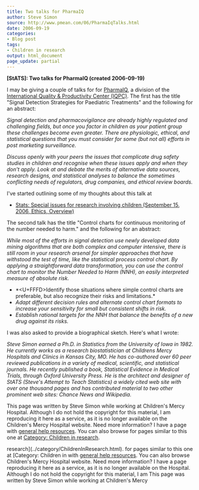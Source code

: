 ```yaml
---
title: Two talks for PharmaIQ
author: Steve Simon
source: http://www.pmean.com/06/PharmaIqTalks.html
date: 2006-09-19
categories:
- Blog post
tags:
- Children in research
output: html_document
page_update: partial
---
```

**[StATS]: Two talks for PharmaIQ (created
2006-09-19)**

I may be giving a couple of talks for for
[PharmaIQ](http://www.iqpc.com/cgi-bin/templates/fivecell.html?topic=237&newTop=263),
a division of the [International Quality & Productivity Center
(IQPC)](http://www.iqpc.com). The first has the title "Signal Detection
Strategies for Paediatric Treatments" and the following for an
abstract:

*Signal detection and pharmacovigilance are already highly regulated and
challenging fields, but once you factor in children as your patient
group these challenges become even greater. There are physiologic,
ethical, and statistical questions that you must consider for some (but
not all) efforts in post marketing surveillance.*

*Discuss openly with your peers the issues that complicate drug safety
studies in children and recognise when these issues apply and when they
don't apply. Look at and debate the merits of alternative data sources,
research designs, and statistical analyses to balance the sometimes
conflicting needs of regulators, drug companies, and ethical review
boards.*

I've started outlining some of my thoughts about this talk at

-   [Stats: Special issues for research involving children (September
    15, 2006, Ethics, Overview)](ResearchInvolvingChildren.asp)

The second talk has the title "Control charts for continuous monitoring
of the number needed to harm." and the following for an abstract:

*While most of the efforts in signal detection use newly developed data
mining algorithms that are both complex and computer intensive, there is
still room in your research arsenal for simpler approaches that have
withstood the test of time, like the statistical process control chart.
By applying a straightforward data transformation, you can use the
control chart to monitor the Number Needed to Harm (NNH), an easily
interpreted measure of absolute risk.*

-   \*<U+FFFD>Identify those situations where simple control charts are
    preferable, but also recognize their risks and limitations.*
-   *Adapt different decision rules and alternate control chart formats
    to increase your sensitivity for small but consistent shifts in
    risk.*
-   *Establish rational targets for the NNH that balance the benefits of
    a new drug against its risks.*

I was also asked to provide a biographical sketch. Here's what I wrote:

*Steve Simon earned a Ph.D. in Statistics from the University of Iowa in
1982. He currently works as a research biostatistician at Childrens
Mercy Hospitals and Clinics in Kansas City, MO. He has co-authored over
60 peer reviewed publications in a variety of medical, scientific, and
statistical journals. He recently published a book, Statistical Evidence
in Medical Trials, through Oxford University Press. He is the architect
and designer of StATS (Steve's Attempt to Teach Statistics) a widely
cited web site with over one thousand pages and has contributed material
to two other prominent web sites: Chance News and Wikipedia.*

This page was written by Steve Simon while working at Children's Mercy
Hospital. Although I do not hold the copyright for this material, I am
reproducing it here as a service, as it is no longer available on the
Children's Mercy Hospital website. Need more information? I have a page
with [general help resources](../GeneralHelp.html). You can also browse
for pages similar to this one at [Category: Children in
research](../category/ChildrenInResearch.html).
<!---More--->
research](../category/ChildrenInResearch.html).
for pages similar to this one at [Category: Children in
with [general help resources](../GeneralHelp.html). You can also browse
Children's Mercy Hospital website. Need more information? I have a page
reproducing it here as a service, as it is no longer available on the
Hospital. Although I do not hold the copyright for this material, I am
This page was written by Steve Simon while working at Children's Mercy

<!---Do not use
**[StATS]: Two talks for PharmaIQ (created
This page was written by Steve Simon while working at Children's Mercy
Hospital. Although I do not hold the copyright for this material, I am
reproducing it here as a service, as it is no longer available on the
Children's Mercy Hospital website. Need more information? I have a page
with [general help resources](../GeneralHelp.html). You can also browse
for pages similar to this one at [Category: Children in
research](../category/ChildrenInResearch.html).
page_update: partial
--->

